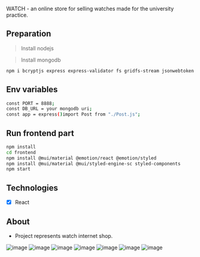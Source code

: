 WATCH - an online store for selling watches made for the university practice. 

## Preparation

> Install nodejs

> Install mongodb

````sh
npm i bcryptjs express express-validator fs gridfs-stream jsonwebtoken mongoose@5.13.17 multer nodemon multer-gridfs-storage cors jest
````

## Env variables
````sh
const PORT = 8888;
const DB_URL = your mongodb uri;
const app = express()import Post from "./Post.js";
````
## Run frontend part
````sh
npm install
cd frontend
npm install @mui/material @emotion/react @emotion/styled
npm install @mui/material @mui/styled-engine-sc styled-components
npm start
````

## Technologies

- [x] React

## About

* Project represents watch internet shop.

![image](https://github.com/gviktoriia/eCommerceX/assets/75883183/373f868c-401d-4311-b6e6-352ddfc6c45d)
![image](https://github.com/gviktoriia/eCommerceX/assets/75883183/2314e5bb-1420-4597-ba7c-8d41e23c4bf7)
![image](https://github.com/gviktoriia/eCommerceX/assets/75883183/321ac5ba-2274-4d0b-a560-69c1378dbc40)
![image](https://github.com/gviktoriia/eCommerceX/assets/75883183/ffb19aa7-b818-4491-891f-1a9e3077bfba)
![image](https://github.com/gviktoriia/eCommerceX/assets/75883183/3ebfa2f0-b1d0-4e45-9cbd-ca5627a8c71d)
![image](https://github.com/gviktoriia/eCommerceX/assets/75883183/daac929e-2392-44b1-97bd-8310acf48d64)
![image](https://github.com/gviktoriia/eCommerceX/assets/75883183/6ea8f015-9388-43e4-ae54-3e33ea8957d5)

